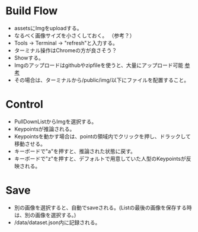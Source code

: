 # Build Flow  
- assetsにImgをuploadする。  
- なるべく画像サイズを小さくしておく。  （参考？）
- Tools -> Terminal -> "refresh"と入力する。  
- ターミナル操作はChromeの方が良さそう？  
- Showする。
- Imgのアップロードはgithubやzipfileを使うと、大量にアップロード可能 [参考](https://support.glitch.com/t/uploading-a-whole-folder/3128/4)
- その場合は、ターミナルから/public/img/以下にファイルを配置すること。

# Control 
- PullDownListからImgを選択する。  
- Keypointsが推論される。  
- Keypointsを動かす場合は、pointの領域内でクリックを押し、ドラックして移動させる。  
- キーボードで"a"を押すと、推論された状態に戻す。  
- キーボードで"z"を押すと、デフォルトで用意していた人型のKeypointsが反映される。  

# Save
- 別の画像を選択すると、自動でsaveされる。(Listの最後の画像を保存する時は、別の画像を選択する。)  
- /data/dataset.json内に記録される。 



